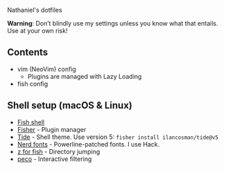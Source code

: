 Nathaniel's dotfiles

**Warning**: Don’t blindly use my settings unless you know what that entails. Use at your own risk!

## Contents

- vim (NeoVim) config
  - Plugins are managed with Lazy Loading
- fish config
  
## Shell setup (macOS & Linux)

- [Fish shell](https://fishshell.com/)
- [Fisher](https://github.com/jorgebucaran/fisher) - Plugin manager
- [Tide](https://github.com/IlanCosman/tide) - Shell theme. Use version 5: `fisher install ilancosman/tide@v5`
- [Nerd fonts](https://github.com/ryanoasis/nerd-fonts) - Powerline-patched fonts. I use Hack.
- [z for fish](https://github.com/jethrokuan/z) - Directory jumping
- [peco](https://github.com/peco/peco) - Interactive filtering
